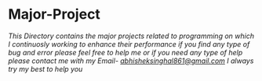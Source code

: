 # Major-Project
*This Directory contains the major projects related to programming on which 
I continuosly working to enhance their performance if you find any type of 
bug and error please feel free to help me or if you need any type of help 
please contact me with my Email- abhisheksinghal861@gmail.com I always try 
my best to help you*
